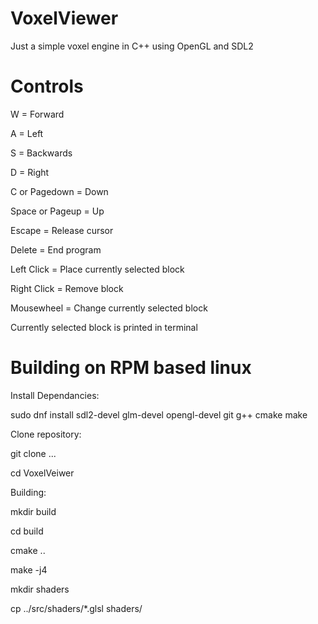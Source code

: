 # VoxelViewer
Just a simple voxel engine in C++ using OpenGL and SDL2


# Controls

W = Forward

A = Left

S = Backwards

D = Right

C or Pagedown = Down

Space or Pageup = Up

Escape = Release cursor

Delete = End program

Left Click = Place currently selected block

Right Click = Remove block

Mousewheel = Change currently selected block

Currently selected block is printed in terminal

# Building on RPM based linux

Install Dependancies:

sudo dnf install sdl2-devel glm-devel opengl-devel git g++ cmake make

Clone repository:

git clone ...

cd VoxelVeiwer

Building:

mkdir build

cd build

cmake ..

make -j4

mkdir shaders

cp ../src/shaders/*.glsl shaders/
